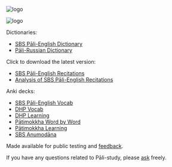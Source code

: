 ![logo](https://user-images.githubusercontent.com/39419221/165271019-e4da74da-05b9-4f46-ade6-3b173966ab75.png)

![logo](https://user-images.githubusercontent.com/39419221/165288537-db89d5f6-2f77-4e09-9fc6-d84807cd0f8d.png)



Dictionaries:

- [SBS Pāli-English Dictionary](https://sasanarakkha.github.io/study-tools/SBS_Pāli_Dictionary/SBS_Pāli_Dictionary.html)
- [Pāli-Russian Dictionary](https://sasanarakkha.github.io/study-tools/Пали_Словарь/ПалиСловарь.html)

Click to download the latest version:

- [SBS Pāli-English Recitations](https://github.com/sasanarakkha/study-tools/raw/main/P%C4%81li-English%20Recitations.pdf)
- [Analysis of SBS Pāli-English Recitations](https://github.com/sasanarakkha/study-tools/raw/main/Analysis%20of%20SBS%20P%C4%81li-English%20Recitations.pdf)

Anki decks:

- [SBS Pāli-English Vocab](https://sasanarakkha.github.io/study-tools/Anki_Decks/SBS_Pāli-English_Vocab/SBS_Pāli-English_Vocab.html)
- [DHP Vocab](https://sasanarakkha.github.io/study-tools/Anki_Decks/DHP_Vocab/DHP_Vocab.html)
- [DHP Learning](https://sasanarakkha.github.io/study-tools/Anki_Decks/DHP_Learing/DHP_learning.html)
- [Pātimokkha Word by Word](https://sasanarakkha.github.io/study-tools/Anki_Decks/Pātimokkha_Word_By_Word/Pātimokkha_Word_by_Word.html)
- [Pātimokkha Learning](https://sasanarakkha.github.io/study-tools/Anki_Decks/Pātimokkha_Learning/Pātimokkha_Learning.html)
- [SBS Anumodāna](https://sasanarakkha.github.io/study-tools/Anki_Decks/SBS_Anumodana/SBS_Anumodana.html)

Made available for public testing and [feedback](https://docs.google.com/forms/d/e/1FAIpQLScNC5v2gQbBCM3giXfYIib9zrp-WMzwJuf_iVXEMX2re4BFFw/viewform?usp=pp_url&entry.1433863141=SBS-study-tools).

If you have any questions related to Pāli-study, please [ask](mailto:devamitta@sasanarakkha.org) freely.
